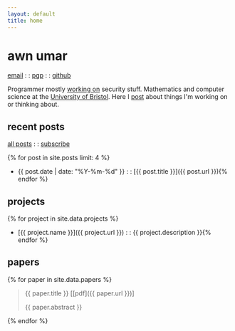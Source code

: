 ```yaml
---
layout: default
title: home
---
```


# awn umar

<div class="nav">
<a href="mailto:awn@spacetime.dev" rel="me">email</a> : : <a href="{{ site.url }}/public-key.pgp" rel="me">pgp</a> : : <a href="https://github.com/awnumar" rel="me">github</a>
</div>

Programmer mostly [working on](https://github.com/awnumar) security stuff. Mathematics and computer science at the [University of Bristol](https://en.wikipedia.org/wiki/University_of_Bristol). Here I [post](/posts) about things I'm working on or thinking about.

## recent posts

<div class="nav">
<a href="/posts">all posts</a> : : <a href="/feed.xml">subscribe</a>
</div>

{% for post in site.posts limit: 4 %}
- {{ post.date | date: "%Y-%m-%d" }} : : [{{ post.title }}]({{ post.url }}){% endfor %}

## projects

{% for project in site.data.projects %}
- [{{ project.name }}]({{ project.url }}) : : {{ project.description }}{% endfor %}

## papers

{% for paper in site.data.papers %}
> {{ paper.title }} [[pdf]({{ paper.url }})]
> 
> {{ paper.abstract }}

{% endfor %}
